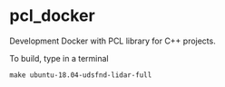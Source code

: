 # pcl_docker
Development Docker with PCL library for C++ projects.

To build, type in a terminal 
```
make ubuntu-18.04-udsfnd-lidar-full
```
